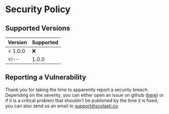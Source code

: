 # Security Policy

## Supported Versions

| Version | Supported          |
| ------- | ------------------ |
| < 1.0.0 | :x:                |
<!--| 1.0.0   | :white_check_mark: |-->

## Reporting a Vulnerability

Thank you for taking the time to apparently report a security breach.
Depending on the severity, you can either open an issue on github ([here](https://github.com/scolastico-dev/s.Status/issues/new/choose))
or if it is a critical problem that shouldn't be published by the time
it is fixed, you can also send us an email to [support@scolasti.co](mailto:support@scolasti.co?subject=CRITICAL%20Security%20Issue&body=%23%23%23%20**Describe%20the%20bug**%0D%0AA%20clear%20and%20concise%20description%20of%20what%20the%20bug%20is.%0D%0A%0D%0A%23%23%23%20**To%20Reproduce**%0D%0ASteps%20to%20reproduce%20the%20behavior%3A%0D%0A1.%20Go%20to%20'...'%0D%0A2.%20Click%20on%20'....'%0D%0A3.%20Scroll%20down%20to%20'....'%0D%0A4.%20See%20error%0D%0A%0D%0A%23%23%23%20**Expected%20behavior**%0D%0AA%20clear%20and%20concise%20description%20of%20what%20you%20expected%20to%20happen.%0D%0A%0D%0A%23%23%23%20**Additional%20context**%0D%0AAdd%20any%20other%20context%20about%20the%20problem%20here.).
